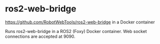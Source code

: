 # ros2-web-bridge
https://github.com/RobotWebTools/ros2-web-bridge in a Docker container

Runs ros2-web-bridge in a ROS2 (Foxy) Docker container.  Web socket connections are accepted at 9090.